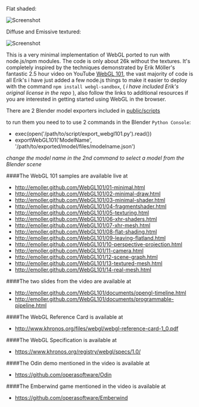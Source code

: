 Flat shaded:

![Screenshot](https://raw.github.com/joates/webgl-sandbox/master/screenshot.png)

Diffuse and Emissive textured:

![Screenshot](https://raw.github.com/joates/webgl-sandbox/master/screenshot2.png)

This is a very minimal implementation of WebGL ported to run with node.js/npm modules. The code is only about 26k without the textures. It's completely inspired by the techniques demonstrated by Erik Möller's fantastic 2.5 hour video on YouTube [WebGL 101](http://www.youtube.com/watch?v=me3BviH3nZc), the vast majority of code is all Erik's i have just added a few node.js things to make it easier to deploy with the command ```npm install webgl-sandbox```, ( _i have included Erik's original license in the repo_ ), also follow the links to additional resources if you are interested in getting started using WebGL in the browser.

There are 2 Blender model exporters included in [public/scripts](https://github.com/joates/webgl-sandbox/tree/master/public/scripts)

to run them you need to to use 2 commands in the Blender ```Python Console```:
* exec(open('/path/to/script/export_webgl101.py').read())
* exportWebGL101('ModelName', '/path/to/exported/model/files/modelname.json')

_change the model name in the 2nd command to select a model from the Blender scene_


####The WebGL 101 samples are available live at
* http://emoller.github.com/WebGL101/01-minimal.html
* http://emoller.github.com/WebGL101/02-minimal-draw.html
* http://emoller.github.com/WebGL101/03-minimal-shader.html
* http://emoller.github.com/WebGL101/04-fragmentshader.html
* http://emoller.github.com/WebGL101/05-texturing.html
* http://emoller.github.com/WebGL101/06-xhr-shaders.html
* http://emoller.github.com/WebGL101/07-xhr-mesh.html
* http://emoller.github.com/WebGL101/08-flat-shading.html
* http://emoller.github.com/WebGL101/09-leaving-flatland.html
* http://emoller.github.com/WebGL101/10-perspective-projection.html
* http://emoller.github.com/WebGL101/11-camera.html
* http://emoller.github.com/WebGL101/12-scene-graph.html
* http://emoller.github.com/WebGL101/13-textured-mesh.html
* http://emoller.github.com/WebGL101/14-real-mesh.html

####The two slides from the video are available at
* http://emoller.github.com/WebGL101/documents/opengl-timeline.html
* http://emoller.github.com/WebGL101/documents/programmable-pipeline.html

####The WebGL Reference Card is available at
* http://www.khronos.org/files/webgl/webgl-reference-card-1_0.pdf

####The WebGL Specification is available at
* https://www.khronos.org/registry/webgl/specs/1.0/

####The Odin demo mentioned in the video is available at
* https://github.com/operasoftware/Odin

####The Emberwind game mentioned in the video is available at
* https://github.com/operasoftware/Emberwind
